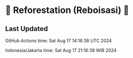 
# 🌳 Reforestation (Reboisasi) 🌲

## Last Updated

GitHub Actions time: Sat Aug 17 14:16:38 UTC 2024

Indonesia/Jakarta time: Sat Aug 17 21:16:38 WIB 2024
